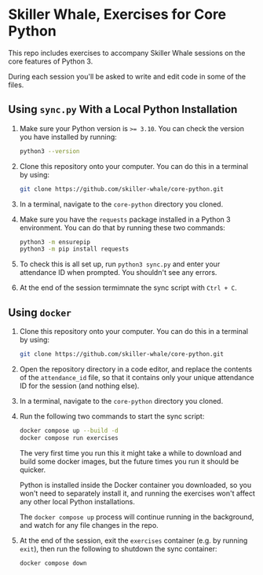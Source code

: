 # Skiller Whale, Exercises for Core Python

This repo includes exercises to accompany Skiller Whale sessions on the core features of Python 3.

During each session you'll be asked to write and edit code in some of the files.

## Using `sync.py` With a Local Python Installation

1. Make sure your Python version is `>= 3.10`. You can check the version you have installed by running:
    ```sh
    python3 --version
    ```

2. Clone this repository onto your computer. You can do this in a terminal by using:
    ```sh
    git clone https://github.com/skiller-whale/core-python.git
    ```

3. In a terminal, navigate to the `core-python` directory you cloned.

4. Make sure you have the `requests` package installed in a Python 3 environment. You can do that by running these two commands:
    ```sh
    python3 -m ensurepip
    python3 -m pip install requests
    ```

5. To check this is all set up, run `python3 sync.py` and enter your attendance ID when prompted. You shouldn't see any errors.

6. At the end of the session termimnate the sync script with `Ctrl + C`.

## Using `docker`

1. Clone this repository onto your computer. You can do this in a terminal by using:
    ```sh
    git clone https://github.com/skiller-whale/core-python.git
    ```

2. Open the repository directory in a code editor, and replace the contents of the `attendance_id` file, so that it contains only your unique attendance ID for the session (and nothing else).

3. In a terminal, navigate to the `core-python` directory you cloned.

4. Run the following two commands to start the sync script:
    ```sh
    docker compose up --build -d
    docker compose run exercises
    ```

    The very first time you run this it might take a while to download and build some docker images, but the future times you run it should be quicker.

    Python is installed inside the Docker container you downloaded, so you won't need to separately install it, and running the exercises won't affect any other local Python installations.

    The `docker compose up` process will continue running in the background, and watch for any file changes in the repo.

5. At the end of the session, exit the `exercises` container (e.g. by running `exit`), then run the following to shutdown the sync container:
    ```sh
    docker compose down
    ```

